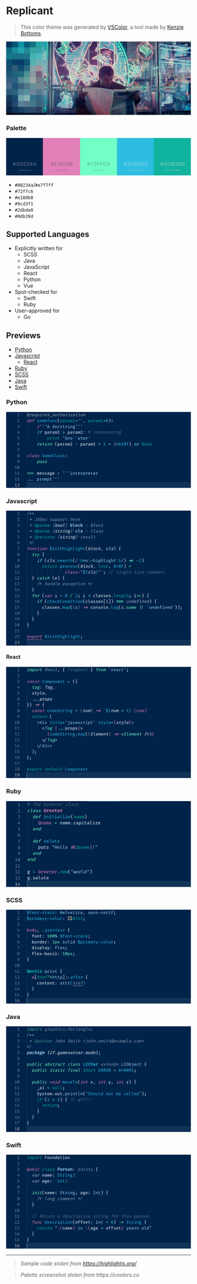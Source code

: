 # Replicant

> This color theme was generated by [VSColor](https://kenzie.ink/vscolor/), a tool made by [Kenzie Bottoms](https://kenzie.ink/).

![Blade Runner](bladerunner.png)

### Palette
![Palette](palette.png)

- `#00234a`/`#e7f7ff`
- `#72ffc6`
- `#e180b8`
- `#9cd3f1`
- `#2dbde0`
- `#0db39d`

## Supported Languages

- Explicitly written for
    - SCSS
    - Java
    - JavaScript
    - React
    - Python
    - Vue
- Spot-checked for
    - Swift
    - Ruby
- User-approved for
    - Go

## Previews

- [Python](#python)
- [Javascript](#javascript)
  - [React](#react)
- [Ruby](#ruby)
- [SCSS](#scss)
- [Java](#java)
- [Swift](#swift)

### Python

![Python](previews/python.png)

### Javascript

![Javascript](previews/js.png)

#### React

![React](previews/react.png)

### Ruby

![Ruby](previews/ruby.png)

### SCSS

![SCSS](previews/scss.png)


### Java

![Java](previews/java.png)


### Swift

![Swift](previews/swift.png)

---

> _Sample code stolen from https://highlightjs.org/_

> _Palette screenshot stolen from https://coolors.co_